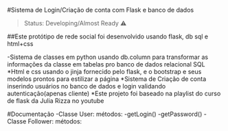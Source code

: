 #Sistema de Login/Criação de conta com Flask e banco de dados

> Status: Developing/Almost Ready ⚠️


##Este protótipo de rede social foi desenvolvido usando flask, db sql e html+css

-Sistema de classes em python usando db.column para transformar as informações da classe em tabelas pro banco de dados relacional SQL
*Html e css usando o jinja fornecido pelo flask, e o bootstrap e seus modelos prontos para estilizar a página
*Sistema de Criação de conta inserindo usuários no banco de dados e login validando autenticação(apenas cliente)
*Este projeto foi baseado na playlist do curso de flask da Julia Rizza no youtube


#Documentação
-Classe User:
  métodos: -getLogin()
           -getPassword()
-Classe Follower:
  métodos:

  
